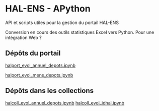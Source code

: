 # HAL-ENS - APython

API et scripts utiles pour la gestion du portail HAL-ENS

Conversion en cours des outils statistiques Excel vers Python.
Pour une intégration Web ?

## Dépôts du portail
[halport_evol_annuel_depots.ipynb](https://github.com/Joldanbib/API-HAL/blob/main/halport_evol_annuel_depots.ipynb)

[halport_evol_mens_depots.ipynb](https://github.com/Joldanbib/API-HAL/blob/main/halport_evol_mens_depots.ipynb)

## Dépôts dans les collections
[halcoll_evol_annuel_depots.ipynb](https://github.com/Joldanbib/API-HAL/blob/main/halcoll_evol_annuel_depots.ipynb)
[halcoll_evol_idhal.ipynb](https://github.com/Joldanbib/API-HAL/blob/main/halcoll_evol_idhal.ipynb)
